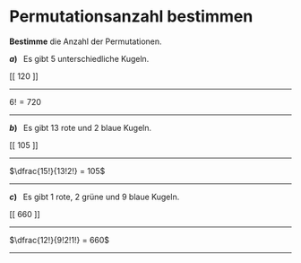 <!--
version:  0.0.1

language: de

@style
main > *:not(:last-child) {
  margin-bottom: 3rem;
}

input {
    text-align: center;
}

.flex-container {
    display: flex;
    flex-wrap: wrap;
    align-items: stretch;
    gap: 20px;
}

.flex-child {
    flex: 1;
    min-width: 350px;
    margin-right: 20px;
}

@media (max-width: 400px) {
    .flex-child {
        flex: 100%;
        margin-right: 0;
    }
}
@end

formula: \carry   \textcolor{red}{\scriptsize #1}
formula: \digit   \rlap{\carry{#1}}\phantom{#2}#2
formula: \permil  \text{‰}

import: https://raw.githubusercontent.com/LiaTemplates/Tikz-Jax/main/README.md

script: https://cdn.jsdelivr.net/gh/LiaTemplates/Tikz-Jax@main/dist/index.js


tags: Fakultät, Bruchrechnung, leicht, niedrig, Bestimme

comment: Bestimme die Anzahl der Permutationen für das beschriebene Szenario.

author: Martin Lommatzsch

-->




# Permutationsanzahl bestimmen


**Bestimme** die Anzahl der Permutationen.



<section class="flex-container">

<div class="flex-child">

__$a)\;\;$__ Es gibt $5$ unterschiedliche Kugeln. 

[[  120    ]] 
**********
$6! = 720$
**********

</div>
<div class="flex-child">


__$b)\;\;$__ Es gibt $13$ rote und $2$ blaue Kugeln.

[[  105    ]] 
**********
$\dfrac{15!}{13!2!} = 105$
**********


</div>
<div class="flex-child">


__$c)\;\;$__ Es gibt $1$ rote, $2$ grüne und $9$ blaue Kugeln.

[[   660   ]] 
**********
$\dfrac{12!}{9!2!1!} = 660$
**********

</div>
</section>









